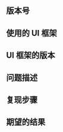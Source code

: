 
##  版本号


##  使用的 UI 框架
<!-- element-ui / iview -->


##   UI 框架的版本


##  问题描述


##  复现步骤


##  期望的结果
